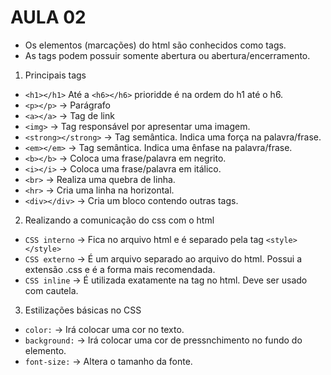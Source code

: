 # AULA 02
- Os elementos (marcações) do html são conhecidos como tags.
- As tags podem possuir somente abertura ou abertura/encerramento.

1. Principais tags

- `<h1></h1>` Até a `<h6></h6>` prioridde é na ordem do h1 até o h6.
- `<p></p>` -> Parágrafo
- `<a></a>` -> Tag de link
- `<img>` -> Tag responsável por apresentar uma imagem.
- `<strong></strong>` -> Tag semântica. Indica uma força na palavra/frase.
- `<em></em>` -> Tag semântica. Indica uma ênfase na palavra/frase.
- `<b></b>` -> Coloca uma frase/palavra em negrito.
- `<i></i>` -> Coloca uma frase/palavra em itálico.
- `<br>` -> Realiza uma quebra de linha.
- `<hr>` -> Cria uma linha na horizontal.
- `<div></div>` -> Cria um bloco contendo outras tags.

2. Realizando a comunicação do css com o html

- `CSS interno` -> Fica no arquivo html e é separado pela tag `<style></style>`
- `CSS externo` -> É um arquivo separado ao arquivo do html. Possui a extensão .css e é a forma mais recomendada.
- `CSS inline` -> É utilizada exatamente na tag no html. Deve ser usado com cautela.

3. Estilizações básicas no CSS
- `color:` -> Irá colocar uma cor no texto.
- `background:` -> Irá colocar uma cor de pressnchimento no fundo do elemento.
- `font-size:` -> Altera o tamanho da fonte.